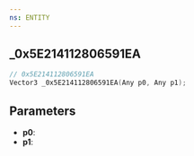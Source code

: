 ```yaml
---
ns: ENTITY
---
```

## _0x5E214112806591EA

```c
// 0x5E214112806591EA
Vector3 _0x5E214112806591EA(Any p0, Any p1);
```

## Parameters
* **p0**:
* **p1**:
